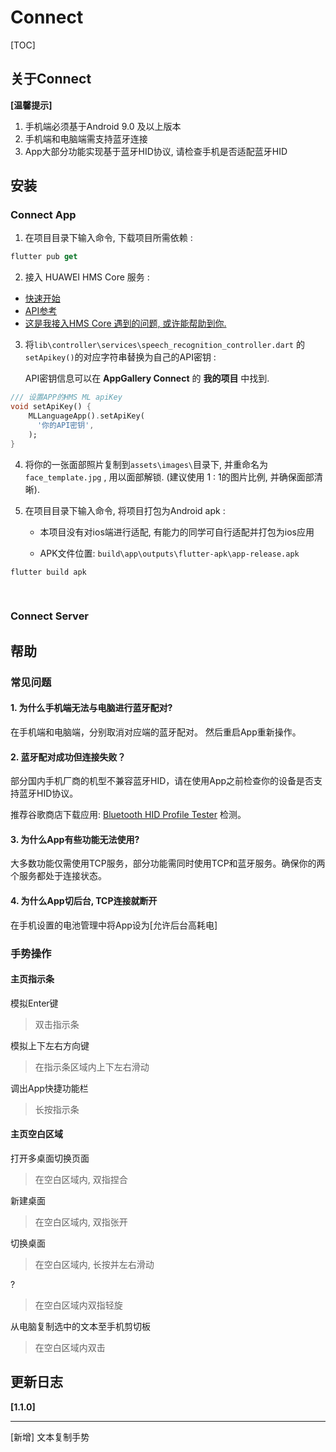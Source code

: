 # Connect

[TOC]

## 关于Connect



**[温馨提示]**

1. 手机端必须基于Android 9.0 及以上版本
2. 手机端和电脑端需支持蓝牙连接
3. App大部分功能实现基于蓝牙HID协议, 请检查手机是否适配蓝牙HID



## 安装

### Connect App

1. 在项目目录下输入命令, 下载项目所需依赖 :

```dart
flutter pub get
```

2. 接入 HUAWEI HMS Core 服务 :

  - [快速开始](https://developer.huawei.com/consumer/en/doc/development/HMS-Plugin-Guides/prepare-dev-env-0000001052511642)
  - [API参考](https://developer.huawei.com/consumer/en/doc/development/HMS-Plugin-References/overview-0000001052975193?ha_source=hms1)
  - [这是我接入HMS Core 遇到的问题, 或许能帮助到你.]()

3. 将`lib\controller\services\speech_recognition_controller.dart` 的`setApikey()`的对应字符串替换为自己的API密钥 :

   API密钥信息可以在 **AppGallery Connect**  的 **我的项目** 中找到.

```dart
/// 设置APP的HMS ML apiKey
void setApiKey() {
	MLLanguageApp().setApiKey(
      '你的API密钥',
    );
}
```

4. 将你的一张面部照片复制到`assets\images\`目录下, 并重命名为`face_template.jpg` , 用以面部解锁. (建议使用 1 : 1的图片比例, 并确保面部清晰).

5. 在项目目录下输入命令, 将项目打包为Android apk :

   - 本项目没有对ios端进行适配, 有能力的同学可自行适配并打包为ios应用

   - APK文件位置: `build\app\outputs\flutter-apk\app-release.apk`

```
flutter build apk
```

​	

### Connect Server



## 帮助

### 常见问题

#### 1. 为什么手机端无法与电脑进行蓝牙配对?

在手机端和电脑端，分别取消对应端的蓝牙配对。 然后重启App重新操作。



#### 2. 蓝牙配对成功但连接失败？

部分国内手机厂商的机型不兼容蓝牙HID，请在使用App之前检查你的设备是否支持蓝牙HID协议。

推荐谷歌商店下载应用: [Bluetooth HID Profile Tester](https://play.google.com/store/apps/details?id=com.rdapps.bluetoothhidtester) 检测。



#### 3. 为什么App有些功能无法使用?

大多数功能仅需使用TCP服务，部分功能需同时使用TCP和蓝牙服务。确保你的两个服务都处于连接状态。



#### 4. 为什么App切后台, TCP连接就断开

在手机设置的电池管理中将App设为[允许后台高耗电]



### 手势操作

#### 主页指示条

模拟Enter键

> 双击指示条





模拟上下左右方向键

> 在指示条区域内上下左右滑动



调出App快捷功能栏

> 长按指示条



#### 主页空白区域

打开多桌面切换页面

> 在空白区域内, 双指捏合



新建桌面

> 在空白区域内, 双指张开



切换桌面

> 在空白区域内, 长按并左右滑动



?

> 在空白区域内双指轻旋



从电脑复制选中的文本至手机剪切板

> 在空白区域内双击





## 更新日志

**[1.1.0]**

------

[新增] 文本复制手势 

